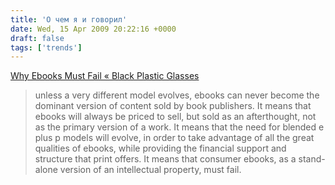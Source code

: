 ```yaml
---
title: 'О чем я и говорил'
date: Wed, 15 Apr 2009 20:22:16 +0000
draft: false
tags: ['trends']
---
```


[Why Ebooks Must Fail « Black Plastic Glasses](http://www.blackplasticglasses.com/2009/03/30/why-ebooks-must-fail/)

> unless a very different model evolves, ebooks can never become the dominant version of content sold by book publishers. It means that ebooks will always be priced to sell, but sold as an afterthought, not as the primary version of a work. It means that the need for blended e plus p models will evolve, in order to take advantage of all the great qualities of ebooks, while providing the financial support and structure that print offers. It means that consumer ebooks, as a stand-alone version of an intellectual property, must fail.